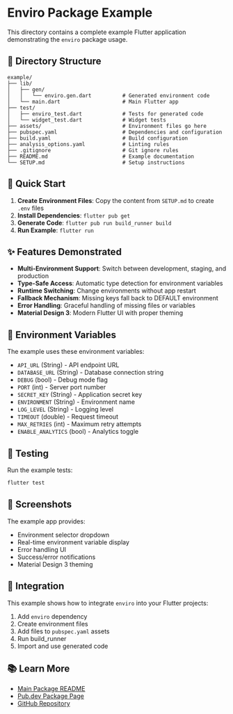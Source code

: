 # Enviro Package Example

This directory contains a complete example Flutter application demonstrating the `enviro` package usage.

## 📁 Directory Structure

```
example/
├── lib/
│   ├── gen/
│   │   └── enviro.gen.dart          # Generated environment code
│   └── main.dart                    # Main Flutter app
├── test/
│   ├── enviro_test.dart             # Tests for generated code
│   └── widget_test.dart             # Widget tests
├── assets/                          # Environment files go here
├── pubspec.yaml                     # Dependencies and configuration
├── build.yaml                       # Build configuration
├── analysis_options.yaml            # Linting rules
├── .gitignore                       # Git ignore rules
├── README.md                        # Example documentation
└── SETUP.md                         # Setup instructions
```

## 🚀 Quick Start

1. **Create Environment Files**: Copy the content from `SETUP.md` to create `.env` files
2. **Install Dependencies**: `flutter pub get`
3. **Generate Code**: `flutter pub run build_runner build`
4. **Run Example**: `flutter run`

## ✨ Features Demonstrated

- **Multi-Environment Support**: Switch between development, staging, and production
- **Type-Safe Access**: Automatic type detection for environment variables
- **Runtime Switching**: Change environments without app restart
- **Fallback Mechanism**: Missing keys fall back to DEFAULT environment
- **Error Handling**: Graceful handling of missing files or variables
- **Material Design 3**: Modern Flutter UI with proper theming

## 🔧 Environment Variables

The example uses these environment variables:
- `API_URL` (String) - API endpoint URL
- `DATABASE_URL` (String) - Database connection string
- `DEBUG` (bool) - Debug mode flag
- `PORT` (int) - Server port number
- `SECRET_KEY` (String) - Application secret key
- `ENVIRONMENT` (String) - Environment name
- `LOG_LEVEL` (String) - Logging level
- `TIMEOUT` (double) - Request timeout
- `MAX_RETRIES` (int) - Maximum retry attempts
- `ENABLE_ANALYTICS` (bool) - Analytics toggle

## 🧪 Testing

Run the example tests:
```bash
flutter test
```

## 📱 Screenshots

The example app provides:
- Environment selector dropdown
- Real-time environment variable display
- Error handling UI
- Success/error notifications
- Material Design 3 theming

## 🔗 Integration

This example shows how to integrate `enviro` into your Flutter projects:
1. Add `enviro` dependency
2. Create environment files
3. Add files to `pubspec.yaml` assets
4. Run build_runner
5. Import and use generated code

## 📚 Learn More

- [Main Package README](../README.md)
- [Pub.dev Package Page](https://pub.dev/packages/enviro)
- [GitHub Repository](https://github.com/yourusername/enviro)
